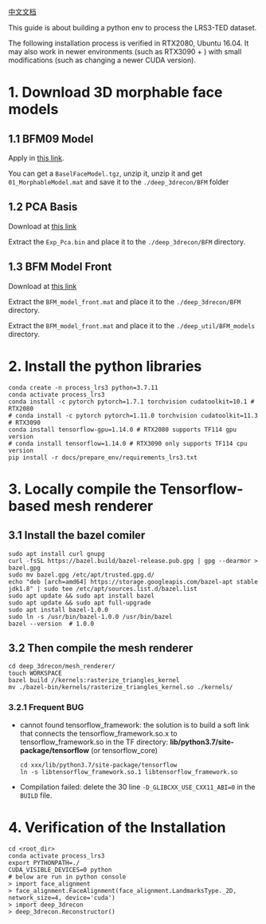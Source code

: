 [中文文档](./zh/install_guide_lrs3-zh.md)

This guide is about building a python env to process the LRS3-TED dataset.

The following installation process is verified in RTX2080, Ubuntu 16.04. It may also work in newer environments (such as RTX3090 + ) with small modifications (such as changing a newer CUDA version).

# 1. Download 3D morphable face models

## 1.1  BFM09 Model

Apply in [this link](https://faces.dmi.unibas.ch/bfm/).

You can get a `BaselFaceModel.tgz`, unzip it, unzip it and get `01_MorphableModel.mat` and save it to the `./deep_3drecon/BFM` folder

## 1.2 PCA Basis

Download at [this link](https://drive.google.com/drive/folders/1iTopSpZucEmjWiWZIErLYiMBlZYwzil2?usp=share_link)

Extract the `Exp_Pca.bin` and place it to the `./deep_3drecon/BFM` directory.

## 1.3 BFM Model Front

Download at [this link](https://drive.google.com/drive/folders/1YCxXKJFfo1w01PzayhnxWSZZK5k7spSH?usp=share_link)

Extract the `BFM_model_front.mat` and place it to the `./deep_3drecon/BFM` directory.

Extract the `BFM_model_front.mat` and place it to the `./deep_util/BFM_models` directory.

# 2. Install the python libraries


```
conda create -n process_lrs3 python=3.7.11
conda activate process_lrs3
conda install -c pytorch pytorch=1.7.1 torchvision cudatoolkit=10.1 # RTX2080 
# conda install -c pytorch pytorch=1.11.0 torchvision cudatoolkit=11.3 # RTX3090 
conda install tensorflow-gpu=1.14.0 # RTX2080 supports TF114 gpu version
# conda install tensorflow=1.14.0 # RTX3090 only supports TF114 cpu version
pip install -r docs/prepare_env/requirements_lrs3.txt
```

# 3. Locally compile the Tensorflow-based mesh renderer

## 3.1 Install the bazel comiler

```
sudo apt install curl gnupg
curl -fsSL https://bazel.build/bazel-release.pub.gpg | gpg --dearmor > bazel.gpg
sudo mv bazel.gpg /etc/apt/trusted.gpg.d/
echo "deb [arch=amd64] https://storage.googleapis.com/bazel-apt stable jdk1.8" | sudo tee /etc/apt/sources.list.d/bazel.list
sudo apt update && sudo apt install bazel
sudo apt update && sudo apt full-upgrade
sudo apt install bazel-1.0.0
sudo ln -s /usr/bin/bazel-1.0.0 /usr/bin/bazel
bazel --version  # 1.0.0

```

## 3.2 Then compile the mesh renderer

```
cd deep_3drecon/mesh_renderer/
touch WORKSPACE
bazel build //kernels:rasterize_triangles_kernel 
mv ./bazel-bin/kernels/rasterize_triangles_kernel.so ./kernels/
```

### 3.2.1 Frequent BUG

* cannot found tensorflow_framework: the solution is to build a soft link that connects the tensorflow_framework.so.x to tensorflow_framework.so in the TF directory: **lib/python3.7/site-package/tensorflow** (or tensorflow_core)

  ```
  cd xxx/lib/python3.7/site-package/tensorflow
  ln -s libtensorflow_framework.so.1 libtensorflow_framework.so
  ```
* Compilation failed: delete the 30 line `-D_GLIBCXX_USE_CXX11_ABI=0` in the  `BUILD` file.

# 4. Verification of the Installation

```
cd <root_dir>
conda activate process_lrs3
export PYTHONPATH=./
CUDA_VISIBLE_DEVICES=0 python 
# below are run in python console
> import face_alignment
> face_alignment.FaceAlignment(face_alignment.LandmarksType._2D, network_size=4, device='cuda')
> import deep_3drecon
> deep_3drecon.Reconstructor()
```
